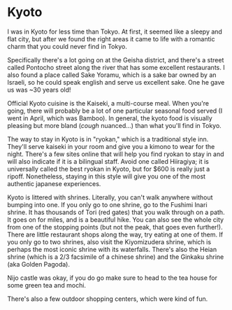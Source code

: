# Kyoto

I was in Kyoto for less time than Tokyo.  At first, it seemed like a sleepy and flat city, but after we found the right areas it came to life with a romantic charm that you could never find in Tokyo.

Specifically there's a lot going on at the Geisha district, and there's a street called Pontocho street along the river that has some excellent restaurants.  I also found a place called Sake Yoramu, which is a sake bar owned by an Israeli, so he could speak english and serve us excellent sake.  One he gave us was ~30 years old!

Official Kyoto cuisine is the Kaiseki, a multi-course meal.  When you're going, there will probably be a lot of one particular seasonal food served (I went in April, which was Bamboo).  In general, the kyoto food is visually pleasing but more bland (*cough* nuanced...) than what you'll find in Tokyo.

The way to stay in Kyoto is in "ryokan," which is a traditional style inn.  They'll serve kaiseki in your room and give you a kimono to wear for the night.  There's a few sites online that will help you find ryokan to stay in and will also indicate if it is a bilingual staff.  Avoid one called Hiiragiya; it is universally called the best ryokan in Kyoto, but for $600 is really just a ripoff.  Nonetheless, staying in this style will give you one of the most authentic japanese experiences.

Kyoto is littered with shrines.  Literally, you can't walk anywhere without bumping into one.  If you only go to one shrine, go to the Fushimi Inari shrine.  It has thousands of Tori (red gates) that you walk through on a path.  It goes on for miles, and is a beautiful hike.  You can also see the whole city from one of the stopping points (but not the peak, that goes even further!).  There are little restaurant shops along the way, try eating at one of them.  If you only go to two shrines, also visit the Kiyomizudera shrine, which is perhaps the most iconic shrine with its waterfalls.  There's also the Heian shrine (which is a 2/3 facsimile of a chinese shrine) and the Ginkaku shrine (aka Golden Pagoda).

Nijo castle was okay, if you do go make sure to head to the tea house for some green tea and mochi.

There's also a few outdoor shopping centers, which were kind of fun.